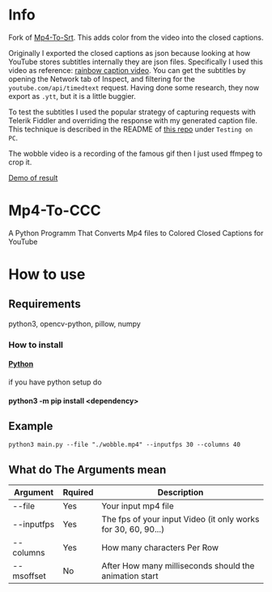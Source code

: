 # Info
Fork of [Mp4-To-Srt](https://github.com/Nachtwind1/Mp4-To-Srt). This adds color from the video into the closed captions.

Originally I exported the closed captions as json because looking at how YouTube stores subtitles internally they are json files. Specifically I used this video as reference: [rainbow caption video](https://youtu.be/Cc2nkx77U24). You can get the subtitles by opening the Network tab of Inspect, and filtering for the `youtube.com/api/timedtext` request. Having done some research, they now export as `.ytt`, but it is a little buggier.

To test the subtitles I used the popular strategy of capturing requests with Telerik Fiddler and overriding the response with my generated caption file. This technique is described in the README of [this repo](https://github.com/arcusmaximus/YTSubConverter) under `Testing on PC`.

The wobble video is a recording of the famous gif then I just used ffmpeg to crop it.

[Demo of result](https://youtu.be/9-oYx9Scd7g)

# Mp4-To-CCC
A Python Programm That Converts Mp4 files to Colored Closed Captions for YouTube

# How to use

## Requirements

python3, opencv-python, pillow, numpy

### How to install

#### [Python](https://www.python.org/downloads/)

if you have python setup do

#### python3 -m pip install \<dependency\>

## Example
```
python3 main.py --file "./wobble.mp4" --inputfps 30 --columns 40
```
## What do The Arguments mean

|Argument|Rquired|Description|
|----|-----|-------|
|--file|Yes|Your input mp4 file|
|--inputfps|Yes|The fps of your input Video (it only works for 30, 60, 90...)|
|--columns|Yes|How many characters Per Row|
|--msoffset|No|After How many milliseconds should the animation start|
